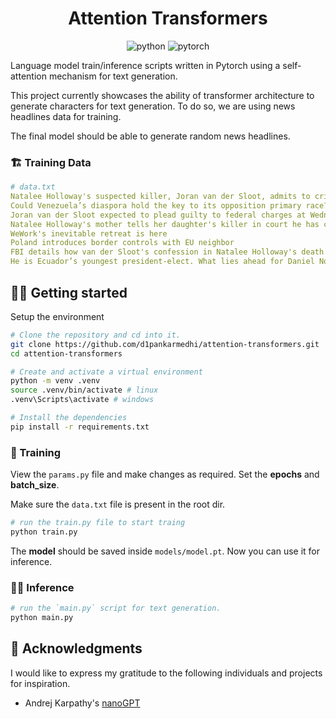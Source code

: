 <div align="center">
<h1>Attention Transformers</h1>

![python](https://img.shields.io/badge/Python-3776AB?style=for-the-badge&logo=python&logoColor=white)
![pytorch](https://img.shields.io/badge/PyTorch-EE4C2C.svg?style=for-the-badge&logo=PyTorch&logoColor=white)

</div>

Language model train/inference scripts written in Pytorch using a self-attention mechanism for text generation.

This project currently showcases the ability of transformer architecture to generate characters for text generation. To do so, we are using news headlines data for training. 

The final model should be able to generate random news headlines.


### 🏗️ Training Data

```yaml
# data.txt
Natalee Holloway's suspected killer, Joran van der Sloot, admits to crime, says mother
Could Venezuela’s diaspora hold the key to its opposition primary race?
Joran van der Sloot expected to plead guilty to federal charges at Wednesday hearing
Natalee Holloway's mother tells her daughter's killer in court he has caused 'indescribable pain and harm' to her family
WeWork's inevitable retreat is here
Poland introduces border controls with EU neighbor
FBI details how van der Sloot's confession in Natalee Holloway's death came together
He is Ecuador’s youngest president-elect. What lies ahead for Daniel Noboa?
```

## 🏃‍♂️ Getting started

Setup the environment
```bash
# Clone the repository and cd into it.
git clone https://github.com/d1pankarmedhi/attention-transformers.git
cd attention-transformers

# Create and activate a virtual environment 
python -m venv .venv
source .venv/bin/activate # linux
.venv\Scripts\activate # windows

# Install the dependencies
pip install -r requirements.txt
```

### 🚂 Training

View the `params.py` file and make changes as required. Set the **epochs** and **batch_size**.

Make sure the `data.txt` file is present in the root dir. 

```bash
# run the train.py file to start traing
python train.py
```

The **model** should be saved inside `models/model.pt`. Now you can use it for inference.

### 🧗‍♂️ Inference

```bash
# run the `main.py` script for text generation.
python main.py
```

## 🤝 Acknowledgments

I would like to express my gratitude to the following individuals and projects for inspiration.
- Andrej Karpathy's [nanoGPT](https://github.com/karpathy/nanoGPT)
